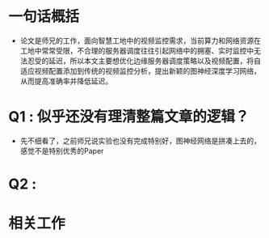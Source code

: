 # 一句话概括
- 论文是师兄的工作，面向智慧工地中的视频监控需求，当前算力和网络资源在工地中常常受限，不合理的服务器调度往往引起网络中的拥塞、实时监控中无法忍受的延迟，所以本文主要想优化边缘服务器调度策略以及视频配置，将自适应视频配置添加到传统的视频监控分析，提出新颖的图神经深度学习网络，从而提高准确率并降低延迟。

# Q1 : 似乎还没有理清整篇文章的逻辑？
- 先不细看了，之前师兄说实验也没有完成特别好，图神经网络是拼凑上去的，感觉不是特别优秀的Paper

# Q2 : 

# 相关工作